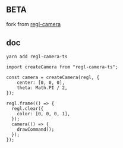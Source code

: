 ## BETA
fork from [regl-camera](https://github.com/regl-project/regl-camera)

## doc
```
yarn add regl-camera-ts

import createCamera from "regl-camera-ts";

const camera = createCamera(regl, {
    center: [0, 0, 0],
    theta: Math.PI / 2,
});

regl.frame(() => {
  regl.clear({
    color: [0, 0, 0, 1],
  });
  camera(() => {
    drawCommand();
  });
});
```